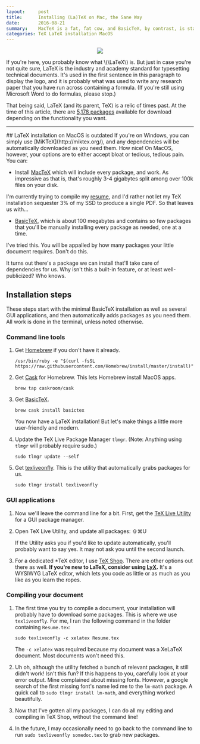 ```yaml
---
layout:     post
title:      Installing (La)TeX on Mac, the Sane Way
date:       2016-08-21
summary:    MacTeX is a fat, fat cow, and BasicTeX, by contrast, is starved.  Here's how to get LaTeX up and running with automatic dependency installation on MacOS.
categories: TeX LaTeX installation MacOS
---
```

<center><img src="https://upload.wikimedia.org/wikipedia/commons/thumb/9/92/LaTeX_logo.svg/200px-LaTeX_logo.svg.png"></center>

If you're here, you probably know what \\(\LaTeX\\) is.  But just in case you're not quite sure, LaTeX is the industry and academy standard for typesetting technical documents.  It's used in the first sentence in this paragraph to display the logo, and it is probably what was used to write any research paper that you have run across containing a formula.  (If you're still using Microsoft Word to do formulas, please stop.)

That being said, LaTeX (and its parent, TeX) is a relic of times past.  At the time of this article, there are [5,178 packages](https://www.ctan.org/) available for download depending on the functionality you want.

<hr>
## LaTeX installation on MacOS is outdated
If you're on Windows, you can simply use [MiKTeX](http://miktex.org/), and any dependencies will be automatically downloaded as you need them.  How nice! On MacOS, however, your options are to either accept bloat or tedious, tedious pain.  You can:

* Install [MacTeX](https://tug.org/mactex/mactex-download.html) which will include every package, and work.  As impressive as that is, that's roughly 3-4 gigabytes split among over 100k files on your disk.

I'm currently trying to compile my [resume](http://www.github.com/ryan-holben/resume), and I'd rather not let my TeX installation sequester 3% of my SSD to produce a single PDF.  So that leaves us with...

* [BasicTeX](https://tug.org/mactex/morepackages.html), which is about 100 megabytes and contains so few packages that you'll be manually installing every package as needed, one at a time.

I've tried this.  You will be appalled by how many packages your little document requires.  Don't do this.

It turns out there's a package we can install that'll take care of dependencies for us.  Why isn't this a built-in feature, or at least well-publicized?  Who knows.

## Installation steps

These steps start with the minimal BasicTeX installation as well as several GUI applications, and then automatically adds packages as you need them.  All work is done in the terminal, unless noted otherwise.


### Command line tools

1. Get [Homebrew](http://brew.sh/) if you don't have it already.

    `/usr/bin/ruby -e "$(curl -fsSL https://raw.githubusercontent.com/Homebrew/install/master/install)"`

1. Get [Cask](https://caskroom.github.io/) for Homebrew.  This lets Homebrew install MacOS apps.

    `brew tap caskroom/cask`

1. Get [BasicTeX](http://macappstore.org/basictex/).

    `brew cask install basictex`

    You now have a LaTeX installation!  But let's make things a little more user-friendly and modern.

1. Update the TeX Live Package Manager `tlmgr`.  (Note: Anything using `tlmgr` will probably require sudo.)

    `sudo tlmgr update --self`

1. Get [texliveonfly](https://www.ctan.org/pkg/texliveonfly).  This is the utility that automatically grabs packages for us.

    `sudo tlmgr install texliveonfly`

### GUI applications

1. Now we'll leave the command line for a bit.  First, get the [TeX Live Utility](http://amaxwell.github.io/tlutility/) for a GUI package manager.

1. Open TeX Live Utility, and update all packages: ⇧⌘U

    If the Utility asks you if you'd like to update automatically, you'll probably want to say yes.  It may not ask you until the second launch.

1. For a dedicated *TeX editor, I use [TeX Shop](http://pages.uoregon.edu/koch/texshop/obtaining.html).  There are other options out there as well.  __If you're new to LaTeX, consider using [LyX](https://www.lyx.org/).__  It's a WYSIWYG LaTeX editor, which lets you code as little or as much as you like as you learn the ropes.

### Compiling your document

1. The first time you try to compile a document, your installation will probably have to download some packages.  This is where we use `texliveonfly`.  For me, I ran the following command in the folder containing `Resume.tex`:

    `sudo texliveonfly -c xelatex Resume.tex`

    The `-c xelatex` was required because my document was a XeLaTeX document.  Most documents won't need this.

1. Uh oh, although the utility fetched a bunch of relevant packages, it still didn't work!  Isn't this fun?  If this happens to you, carefully look at your error output.  Mine complained about missing fonts.  However, a google search of the first missing font's name led me to the `lm-math` package.  A quick call to `sudo tlmgr install lm-math`, and everything worked beautifully.

1. Now that I've gotten all my packages, I can do all my editing and compiling in TeX Shop, without the command line!

1. In the future, I may occasionally need to go back to the command line to run `sudo texliveonfly somedoc.tex` to grab new packages.
